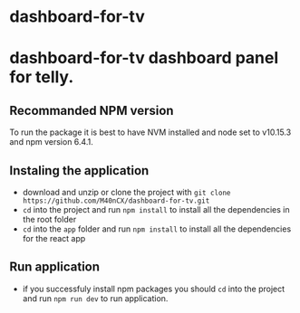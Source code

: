 # dashboard-for-tv

# dashboard-for-tv dashboard panel for telly.

## Recommanded NPM version

To run the package it is best to have NVM installed and node set to v10.15.3 and npm version 6.4.1.

## Instaling the application

- download and unzip or clone the project with `git clone https://github.com/M40nCX/dashboard-for-tv.git`
- `cd` into the project and run `npm install` to install all the dependencies in the root folder
- `cd` into the `app` folder and run `npm install` to install all the dependencies for the react app

## Run application

- if you successfuly install npm packages you should `cd` into the project and run `npm run dev` to run application.
